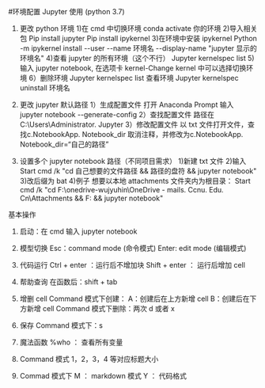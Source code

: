 #环境配置 
Jupyter 使用 (python 3.7)
1. 更改 python 环境
	1)在 cmd 中切换环境 conda activate 你的环境
	2)导入相关包 
		Pip install jupyter
		Pip install ipykernel
	3)在环境中安装 ipykernel
		Python -m ipykernel install --user --name 环境名 --display-name "jupyter 显示的环境名"
	4)查看 jupyter 的所有环境（这个不行）
		Jupyter kernelspec list
	5)输入 jupyter notebook, 在选项卡 kernel-Change kernel 中可以选择切换环境
	6）删除环境
		Jupyter kernelspec list  查看环境
		Jupyter kernelspec uninstall 环境名

2. 更改 jupyter 默认路径
	1）生成配置文件
		打开 Anaconda Prompt 输入 jupyter notebook --generate-config
	2）查找配置文件
		路径在 C:\Users\Administrator. Jupyter
	3）修改配置文件
		以 txt 文件打开文件，查找c.NotebookApp. Notebook_dir
		取消注释，并修改为c.NotebookApp. Notebook_dir=“自己的路径”

3. 设置多个 jupyter notebook 路径（不同项目需求）
	1)新建 txt 文件
	2)输入
		Start cmd /k "cd 自己想要的文件路径 && 路径的盘符 && jupyter notebook"
	3)改后缀为 bat
	4)例子
		想要以本地 attachments 文件夹内为根目录：
		Start cmd /k "cd F:\onedrive-wujyuhin\OneDrive - mails. Ccnu. Edu. Cn\Attachments && F: && jupyter notebook"



基本操作
1. 启动：在 cmd 输入 jupyter notebook
2. 模型切换
	Esc：command mode (命令模式)
	Enter: edit mode (编辑模式)
3. 代码运行
	Ctrl + enter ：运行后不增加块
	Shift + enter ： 运行后增加 cell
4. 帮助查询
	在函数后：shift + tab
5. 增删 cell
	Command 模式下创建：
		A：创建后在上方新增 cell
		B：创建后在下方新增 cell
	Command 模式下删除：两次 d 或者  x
6. 保存
	Command 模式下：s
7. 魔法函数
	%who ： 查看所有变量

8. Command 模式
	1，2，3，4 等对应标题大小
9. Commad 模式下
	M ： markdown 模式
	Y ： 代码格式
